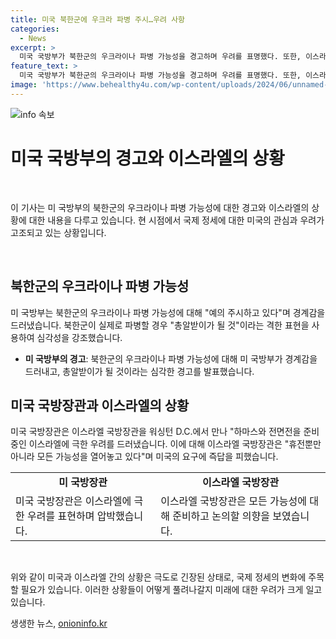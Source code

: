 ```yaml
---
title: 미국 북한군에 우크라 파병 주시…우려 사항
categories:
  - News
excerpt: >
  미국 국방부가 북한군의 우크라이나 파병 가능성을 경고하며 우려를 표명했다. 또한, 이스라엘의 전면전 준비에 대한 극도로 우려하며 압박하고 있다. 이에 대한 분석과 관련 인터뷰 내용을 집중적으로 다룬 워싱턴에서 최중락 특파원의 보도이다.
feature_text: >
  미국 국방부가 북한군의 우크라이나 파병 가능성을 경고하며 우려를 표명했다. 또한, 이스라엘의 전면전 준비에 대한 극도로 우려하며 압박하고 있다. 이에 대한 분석과 관련 인터뷰 내용을 집중적으로 다룬 워싱턴에서 최중락 특파원의 보도이다.
image: 'https://www.behealthy4u.com/wp-content/uploads/2024/06/unnamed-file.png'
---
```


<p><img src="https://www.behealthy4u.com/wp-content/uploads/2024/06/unnamed-file.png" alt="info 속보" /></p>

<h1>미국 국방부의 경고와 이스라엘의 상황</h1>

<p data-ke-size="size16">&nbsp;</p>

<p>이 기사는 미 국방부의 북한군의 우크라이나 파병 가능성에 대한 경고와 이스라엘의 상황에 대한 내용을 다루고 있습니다. 현 시점에서 국제 정세에 대한 미국의 관심과 우려가 고조되고 있는 상황입니다.</p>

<p data-ke-size="size16">&nbsp;</p>

<h2 data-ke-size="size26">북한군의 우크라이나 파병 가능성</h2>

<p>미 국방부는 북한군의 우크라이나 파병 가능성에 대해 "예의 주시하고 있다"며 경계감을 드러냈습니다. 북한군이 실제로 파병할 경우 "총알받이가 될 것"이라는 격한 표현을 사용하여 심각성을 강조했습니다.</p>

<ul>
  <li><b>미 국방부의 경고</b>: 북한군의 우크라이나 파병 가능성에 대해 미 국방부가 경계감을 드러내고, 총알받이가 될 것이라는 심각한 경고를 발표했습니다.</li>
</ul>

<h2 data-ke-size="size26">미국 국방장관과 이스라엘의 상황</h2>

<p>미국 국방장관은 이스라엘 국방장관을 워싱턴 D.C.에서 만나 "하마스와 전면전을 준비 중인 이스라엘에 극한 우려를 드러냈습니다. 이에 대해 이스라엘 국방장관은 "휴전뿐만 아니라 모든 가능성을 열어놓고 있다"며 미국의 요구에 즉답을 피했습니다.</p>

<table>
  <tr>
    <td style="text-align: center; height: 17px;"><b>미 국방장관</b></td>
    <td style="text-align: center; height: 17px;"><b>이스라엘 국방장관</b></td>
  </tr>
  <tr>
    <td>미국 국방장관은 이스라엘에 극한 우려를 표현하며 압박했습니다.</td>
    <td>이스라엘 국방장관은 모든 가능성에 대해 준비하고 논의할 의향을 보였습니다.</td>
  </tr>
</table>

<p data-ke-size="size16">&nbsp;</p>

<p>위와 같이 미국과 이스라엘 간의 상황은 극도로 긴장된 상태로, 국제 정세의 변화에 주목할 필요가 있습니다. 이러한 상황들이 어떻게 풀려나갈지 미래에 대한 우려가 크게 일고 있습니다.</p>
생생한 뉴스, <a href="https://onioninfo.kr" rel="dofollow">onioninfo.kr</a>


